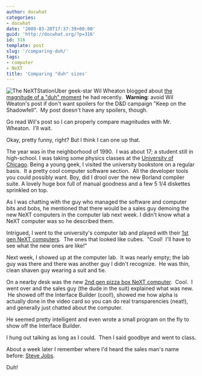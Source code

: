```yaml
---
author: docwhat
categories:
- docwhat
date: '2009-03-20T17:37:39+00:00'
guid: 'http://docwhat.org/?p=316'
id: 316
template: post
slug: '/comparing-duh/'
tags:
- computer
- NeXT
title: 'Comparing "duh" sizes'
---
```


![The
NeXTStation](https://upload.wikimedia.org/wikipedia/commons/0/0a/NeXTstation.jpg)Uber
geek-star Wil Wheaton blogged about
[the magnitude of a "duh" moment](http://wilwheaton.typepad.com/wwdnbackup/2009/03/in-which-wil-has-a-duh-moment-of-extraordinary-magnitude.html)
he had recently.  **Warning**: avoid Wil Weaton's post if don't want spoilers
for the D&D campaign "Keep on the Shadowfell".  My post doesn't have any
spoilers, though.

Go read Wil's post so I can properly compare magnitudes with Mr. Wheaton.  I'll
wait.

Okay, pretty funny, right? But I think I can one up that.

The year was in the neighborhood of 1990.  I was about 17; a student still in
high-school. I was taking some physics classes at
the [University of Chicago](http://www.uchicago.edu/). Being a young geek, I
visited the university bookstore on a regular basis.  It a pretty cool computer
software section.  All the developer tools you could possibly want. Boy, did I
drool over the new Borland compiler suite. A lovely huge box full of manual
goodness and a few 5 1/4 diskettes sprinkled on top.

As I was chatting with the guy who managed the software and computer bits and
bobs, he mentioned that there would be a sales guy demoing the new NeXT
computers in the computer lab next week. I didn't know what a NeXT computer was
so he described them.

Intrigued, I went to the university's computer lab and played with their
[1st gen NeXT computers](http://en.wikipedia.org/wiki/NeXT#First_generation).
 The ones that looked like cubes.  "Cool!  I'll have to see what the new ones
are like!"

Next week, I showed up at the computer lab.  It was nearly empty; the lab guy
was there and there was another guy I didn't recognize.  He was thin, clean
shaven guy wearing a suit and tie.

On a nearby desk was the new
[2nd gen pizza box NeXT computer](http://en.wikipedia.org/wiki/NeXT#Second_generation).
 Cool.  I went over and the sales guy (the dude in the suit) explained what was
new.  He showed off the Interface Builder (cool!), showed me how alpha is
actually done in the video card so you can do real transparencies (neat!), and
generally just chatted about the computer.

He seemed pretty intelligent and even wrote a small program on the fly to show
off the Interface Builder.

I hung out talking as long as I could.  Then I said goodbye and went to class.

About a week later I remember where I'd heard the sales man's name before:
[Steve Jobs](http://en.wikipedia.org/wiki/Steve_Jobs).

Duh!
